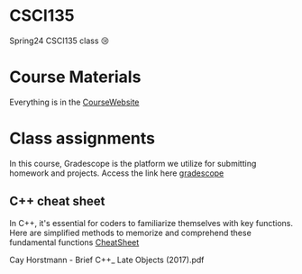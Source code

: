 # CSCI135 
Spring24 CSCI135 class 😢

# Course Materials
Everything is in the [CourseWebsite][googlelink]

[link]: https://tong-yee.github.io/135/2023_fall.html

# Class assignments 

In this course, Gradescope is the platform we utilize for submitting homework and projects. Access the link here [gradescope][googlelink]

[googlelink]: https://www.gradescope.com/courses/703829

## C++ cheat sheet

In C++, it's essential for coders to familiarize themselves with key functions. Here are simplified methods to memorize and comprehend these fundamental functions [CheatSheet][link]

[link]: https://maryash.github.io/135/slides/CheatSheet.pdf

Cay Horstmann - Brief C++_ Late Objects (2017).pdf





